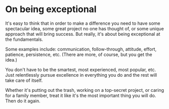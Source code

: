 # On being exceptional

It's easy to think that in order to make a difference you need to have some spectacular idea, some great project no one has thought of, or some unique approach that will bring success. But really, it's about being exceptional at the fundamentals.

Some examples include: communication, follow-through, attitude, effort, patience, persistence, etc. (There are more, of course, but you get the idea.)

You don't have to be the smartest, most experienced, most popular, etc. Just relentlessly pursue excellence in everything you do and the rest will take care of itself.

Whether it's putting out the trash, working on a top-secret project, or caring for a family member, treat it like it's the most important thing you will do. Then do it again.
